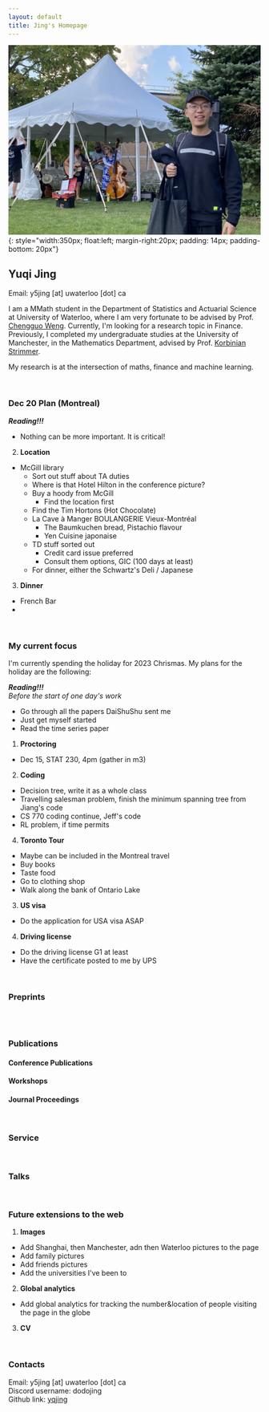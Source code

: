 ```yaml
---
layout: default
title: Jing's Homepage
---
```


![](./assets/headshot.jpeg){: style="width:350px; float:left; margin-right:20px; padding: 14px; padding-bottom: 20px"}

## Yuqi Jing

Email: y5jing [at] uwaterloo [dot] ca

I am a MMath student in the Department of Statistics and Actuarial Science at University of Waterloo, where I am very fortunate to be advised by Prof. [Chengguo Weng](https://www.chengguoweng.com/). Currently, I'm looking for a research topic in Finance. Previously, I completed my undergraduate studies at the University of Manchester, in the Mathematics Department, advised by Prof. [Korbinian Strimmer](https://strimmerlab.github.io/korbinian.html).

My research is at the intersection of maths, finance and machine learning.


&nbsp;  
### Dec 20 Plan (Montreal)

***Reading!!!***  
- Nothing can be more important. It is critical!

2. **Location**
- McGill library
    + Sort out stuff about TA duties
    + Where is that Hotel Hilton in the conference picture?
    + Buy a hoody from McGill
        * Find the location first
    + Find the Tim Hortons (Hot Chocolate)
    + La Cave à Manger BOULANGERIE Vieux-Montréal
        * The Baumkuchen bread, Pistachio flavour
        * Yen Cuisine japonaise
    + TD stuff sorted out
        * Credit card issue preferred
        * Consult them options, GIC (100 days at least)
    + For dinner, either the Schwartz's Deli / Japanese
    
    
        




3. **Dinner**
- French Bar
- 









&nbsp;  
### My current focus
I'm currently spending the holiday for 2023 Chrismas. My plans for the holiday are the following:

***Reading!!!***  
*Before the start of one day's work*
- Go through all the papers DaiShuShu sent me
- Just get myself started
- Read the time series paper

1. **Proctoring**
- Dec 15, STAT 230, 4pm (gather in m3)

2. **Coding**
- Decision tree, write it as a whole class
- Travelling salesman problem, finish the minimum spanning tree from Jiang's code
- CS 770 coding continue, Jeff's code
- RL problem, if time permits

4. **Toronto Tour**
- Maybe can be included in the Montreal travel
- Buy books
- Taste food
- Go to clothing shop
- Walk along the bank of Ontario Lake

3. **US visa**
- Do the application for USA visa ASAP

4. **Driving license**
- Do the driving license G1 at least
- Have the certificate posted to me by UPS


&nbsp;    
### Preprints
<br/><br/> 


### Publications
#### Conference Publications
<!-- - **Calibration, Entropy Rates, and Memory in Language Models**       
**Yuqi Jing**, Mark Braverman, Sham M. Kakade, Karthik Narasimhan, Cyril Zhang, Yi Zhang  
ICML 2020  
[Paper](http://proceedings.mlr.press/v119/braverman20a/braverman20a.pdf) &nbsp; <strong>·</strong> &nbsp; [Code](http://proceedings.mlr.press/v119/braverman20a/braverman20a.pdf) -->
                               
#### Workshops
<!-- - **Onling Agnostic Boosting**  
**Yuqi Jing**, Nataly Brukhim, Elad Hazan, Shay Moran  
Women in Machine Learning Workshop 2019 (**Oral Presentation**)  
[Paper](http://proceedings.mlr.press/v119/braverman20a/braverman20a.pdf) -->

#### Journal Proceedings
<!-- - **Online Learning of Quantum States**  
**Yuqi Jing**, Scott Aaronson, Elad Hazan, Satyen Kale, Ashwin Nayak  
Journal of Statistical Mechanics: Theory and Experiment, 2019  
[Paper](https://iopscience.iop.org/article/10.1088/1742-5468/ab3988)   -->
    
&nbsp;  
### Service
<!-- **Reviewer:** NeurIPS (2020-22), ICML (2020-23). -->
    
&nbsp;  
### Talks
<!-- * **Black-Box Control for Linear Dynamical Systems**
    * Google Research Diff-everything Workshop, Virtual. September 2021.
    * Conference on Learning Theory, Boulder, CO, USA. August 2021.
    * RL Theory Virtual Seminars, November 2020.
 -->
 

&nbsp;
### Future extensions to the web

1. **Images**
- Add Shanghai, then Manchester, adn then Waterloo pictures to the page
- Add family pictures
- Add friends pictures
- Add the universities I've been to

2. **Global analytics**
- Add global analytics for tracking the number&location of people visiting the page in the globe

3. **CV**

&nbsp;  
### Contacts
Email: y5jing [at] uwaterloo [dot] ca  
Discord username: dodojing  
Github link: [yqjing](https://github.com/yqjing)  